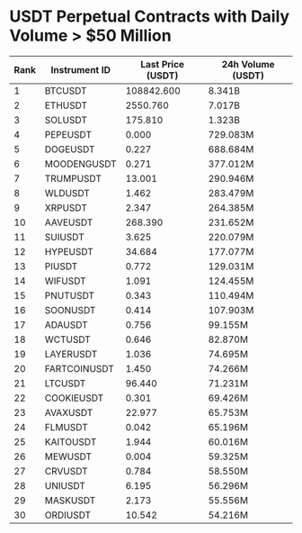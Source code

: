 # USDT Perpetual Contracts with Daily Volume > $50 Million

| Rank | Instrument ID | Last Price (USDT) | 24h Volume (USDT) |
|------|---------------|-------------------|-------------------|
| 1 | BTCUSDT | 108842.600 | 8.341B |
| 2 | ETHUSDT | 2550.760 | 7.017B |
| 3 | SOLUSDT | 175.810 | 1.323B |
| 4 | PEPEUSDT | 0.000 | 729.083M |
| 5 | DOGEUSDT | 0.227 | 688.684M |
| 6 | MOODENGUSDT | 0.271 | 377.012M |
| 7 | TRUMPUSDT | 13.001 | 290.946M |
| 8 | WLDUSDT | 1.462 | 283.479M |
| 9 | XRPUSDT | 2.347 | 264.385M |
| 10 | AAVEUSDT | 268.390 | 231.652M |
| 11 | SUIUSDT | 3.625 | 220.079M |
| 12 | HYPEUSDT | 34.684 | 177.077M |
| 13 | PIUSDT | 0.772 | 129.031M |
| 14 | WIFUSDT | 1.091 | 124.455M |
| 15 | PNUTUSDT | 0.343 | 110.494M |
| 16 | SOONUSDT | 0.414 | 107.903M |
| 17 | ADAUSDT | 0.756 | 99.155M |
| 18 | WCTUSDT | 0.646 | 82.870M |
| 19 | LAYERUSDT | 1.036 | 74.695M |
| 20 | FARTCOINUSDT | 1.450 | 74.266M |
| 21 | LTCUSDT | 96.440 | 71.231M |
| 22 | COOKIEUSDT | 0.301 | 69.426M |
| 23 | AVAXUSDT | 22.977 | 65.753M |
| 24 | FLMUSDT | 0.042 | 65.196M |
| 25 | KAITOUSDT | 1.944 | 60.016M |
| 26 | MEWUSDT | 0.004 | 59.325M |
| 27 | CRVUSDT | 0.784 | 58.550M |
| 28 | UNIUSDT | 6.195 | 56.296M |
| 29 | MASKUSDT | 2.173 | 55.556M |
| 30 | ORDIUSDT | 10.542 | 54.216M |
